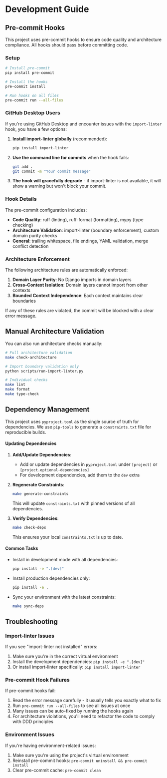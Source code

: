 # Development Guide

## Pre-commit Hooks

This project uses pre-commit hooks to ensure code quality and architecture compliance. All hooks should pass before committing code.

### Setup

```bash
# Install pre-commit
pip install pre-commit

# Install the hooks
pre-commit install

# Run hooks on all files
pre-commit run --all-files
```

### GitHub Desktop Users

If you're using GitHub Desktop and encounter issues with the `import-linter` hook, you have a few options:

1. **Install import-linter globally** (recommended):
   ```bash
   pip install import-linter
   ```

2. **Use the command line for commits** when the hook fails:
   ```bash
   git add .
   git commit -m "Your commit message"
   ```

3. **The hook will gracefully degrade** - if import-linter is not available, it will show a warning but won't block your commit.

### Hook Details

The pre-commit configuration includes:

- **Code Quality**: ruff (linting), ruff-format (formatting), mypy (type checking)
- **Architecture Validation**: import-linter (boundary enforcement), custom domain purity checks
- **General**: trailing whitespace, file endings, YAML validation, merge conflict detection

### Architecture Enforcement

The following architecture rules are automatically enforced:

1. **Domain Layer Purity**: No Django imports in domain layers
2. **Cross-Context Isolation**: Domain layers cannot import from other contexts
3. **Bounded Context Independence**: Each context maintains clear boundaries

If any of these rules are violated, the commit will be blocked with a clear error message.

## Manual Architecture Validation

You can also run architecture checks manually:

```bash
# Full architecture validation
make check-architecture

# Import boundary validation only
python scripts/run-import-linter.py

# Individual checks
make lint
make format
make type-check
```

## Dependency Management

This project uses `pyproject.toml` as the single source of truth for dependencies. We use `pip-tools` to generate a `constraints.txt` file for reproducible builds.

#### Updating Dependencies

1. **Add/Update Dependencies**:
   - Add or update dependencies in `pyproject.toml` under `[project]` or `[project.optional-dependencies]`
   - For development dependencies, add them to the `dev` extra

2. **Regenerate Constraints**:
   ```bash
   make generate-constraints
   ```
   This will update `constraints.txt` with pinned versions of all dependencies.

3. **Verify Dependencies**:
   ```bash
   make check-deps
   ```
   This ensures your local `constraints.txt` is up to date.

#### Common Tasks

- Install in development mode with all dependencies:
  ```bash
  pip install -e ".[dev]"
  ```

- Install production dependencies only:
  ```bash
  pip install -e .
  ```

- Sync your environment with the latest constraints:
  ```bash
  make sync-deps
  ```

## Troubleshooting

### Import-linter Issues

If you see "import-linter not installed" errors:

1. Make sure you're in the correct virtual environment
2. Install the development dependencies: `pip install -e ".[dev]"`
3. Or install import-linter specifically: `pip install import-linter`

### Pre-commit Hook Failures

If pre-commit hooks fail:

1. Read the error message carefully - it usually tells you exactly what to fix
2. Run `pre-commit run --all-files` to see all issues at once
3. Many issues can be auto-fixed by running the hooks again
4. For architecture violations, you'll need to refactor the code to comply with DDD principles

### Environment Issues

If you're having environment-related issues:

1. Make sure you're using the project's virtual environment
2. Reinstall pre-commit hooks: `pre-commit uninstall && pre-commit install`
3. Clear pre-commit cache: `pre-commit clean`
